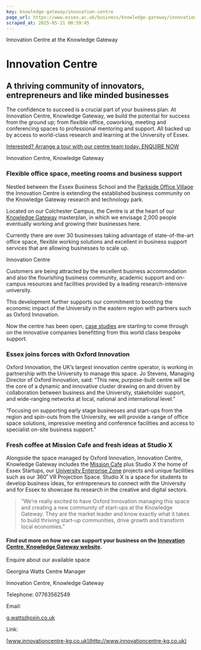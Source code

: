 ```yaml
---
key: knowledge-gateway/innovation-centre
page_url: https://www.essex.ac.uk/business/knowledge-gateway/innovation-centre
scraped_at: 2025-05-21 00:59:45
---
```


Innovation Centre at the Knowledge Gateway

# Innovation Centre

## A thriving community of innovators, entrepreneurs and like minded businesses

The confidence to succeed is a crucial part of your business plan. At Innovation Centre, Knowledge Gateway, we build the potential for success from the ground up; from flexible office, coworking, meeting and conferencing spaces to professional mentoring and support. All backed up by access to world-class research and learning at the University of Essex.

[Interested? Arrange a tour with our centre team today. ENQUIRE NOW](https://www.innovationcentre-kg.co.uk/)

Innovation Centre, Knowledge Gateway

### Flexible office space, meeting rooms and business support

Nestled between the Essex Business School and the [Parkside Office Village](https://www.knowledge-gateway.co.uk/availability/) the Innovation Centre is extending the established business community on the Knowledge Gateway research and technology park.

Located on our Colchester Campus, the Centre is at the heart of our [Knowledge Gateway](https://www.knowledge-gateway.co.uk/) masterplan, in which we envisage 2,000 people eventually working and growing their businesses here.

Currently there are over 30 businesses taking advantage of state-of-the-art office space, flexible working solutions and excellent in business support services that are allowing businesses to scale up.

Innovation Centre

Customers are being attracted by the excellent business accommodation and also the flourishing business community, academic support and on-campus resources and facilities provided by a leading research-intensive university.

This development further supports our commitment to boosting the economic impact of the University in the eastern region with partners such as Oxford Innovation.

Now the centre has been open, [case studies](https://www.innovationcentre-kg.co.uk/category/case-studies/) are starting to come through on the innovative companies benefitting from this world class bespoke support.

### Essex joins forces with Oxford Innovation

Oxford Innovation, the UK’s largest innovation centre operator, is working in partnership with the University to manage this space. Jo Stevens, Managing Director of Oxford Innovation, said: “This new, purpose-built centre will be the core of a dynamic and innovative cluster drawing on and driven by collaboration between business and the University, stakeholder support, and wide-ranging networks at local, national and international level.”

“Focusing on supporting early stage businesses and start-ups from the region and spin-outs from the University, we will provide a range of office space solutions, impressive meeting and conference facilities and access to specialist on-site business support.”

### Fresh coffee at Mission Cafe and fresh ideas at Studio X

Alongside the space managed by Oxford Innovation, Innovation Centre, Knowledge Gateway includes the [Mission Cafe](https://twitter.com/MissionCafe19/status/1163433565893419008?s=20) plus Studio X the home of Essex Startups, our [University Enterprise Zone](https://www.essex.ac.uk/business/university-enterprise-zone) projects and unique facilities such as our 360˚ VR Projection Space. Studio X is a space for students to develop business ideas, for entrepreneurs to connect with the University and for Essex to showcase its research in the creative and digital sectors.

> “We’re really excited to have Oxford Innovation managing this space and creating a new community of start-ups at the Knowledge Gateway. They are the market leader and know exactly what it takes to build thriving start-up communities, drive growth and transform local economies."

#### Find out more on how we can support your business on the [Innovation Centre, Knowledge Gateway website](https://www.innovationcentre-kg.co.uk/).

Enquire about our available space

Georgina Watts
Centre Manager

Innovation Centre, Knowledge Gateway

Telephone:
07763562549

Email:

[g.watts@oxin.co.uk](mailto:g.watts@oxin.co.uk)

Link:

[www.innovationcentre-kg.co.uk](http://www.innovationcentre-kg.co.uk)